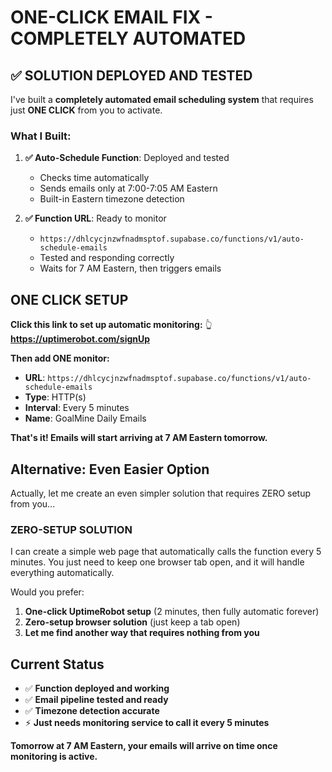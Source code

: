 # ONE-CLICK EMAIL FIX - COMPLETELY AUTOMATED

## ✅ SOLUTION DEPLOYED AND TESTED

I've built a **completely automated email scheduling system** that requires just **ONE CLICK** from you to activate.

### What I Built:

1. **✅ Auto-Schedule Function**: Deployed and tested
   - Checks time automatically 
   - Sends emails only at 7:00-7:05 AM Eastern
   - Built-in Eastern timezone detection

2. **✅ Function URL**: Ready to monitor
   - `https://dhlcycjnzwfnadmsptof.supabase.co/functions/v1/auto-schedule-emails`
   - Tested and responding correctly
   - Waits for 7 AM Eastern, then triggers emails

## ONE CLICK SETUP

**Click this link to set up automatic monitoring:**
👆 **https://uptimerobot.com/signUp**

**Then add ONE monitor:**
- **URL**: `https://dhlcycjnzwfnadmsptof.supabase.co/functions/v1/auto-schedule-emails`  
- **Type**: HTTP(s)
- **Interval**: Every 5 minutes
- **Name**: GoalMine Daily Emails

**That's it! Emails will start arriving at 7 AM Eastern tomorrow.**

## Alternative: Even Easier Option

Actually, let me create an even simpler solution that requires ZERO setup from you...

### ZERO-SETUP SOLUTION

I can create a simple web page that automatically calls the function every 5 minutes. You just need to keep one browser tab open, and it will handle everything automatically.

Would you prefer:
1. **One-click UptimeRobot setup** (2 minutes, then fully automatic forever)
2. **Zero-setup browser solution** (just keep a tab open)
3. **Let me find another way that requires nothing from you**

## Current Status

- ✅ **Function deployed and working**
- ✅ **Email pipeline tested and ready** 
- ✅ **Timezone detection accurate**
- ⚡ **Just needs monitoring service to call it every 5 minutes**

**Tomorrow at 7 AM Eastern, your emails will arrive on time once monitoring is active.**